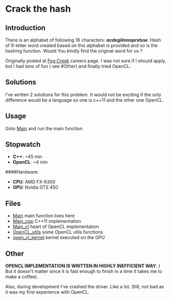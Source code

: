 Crack the hash
==============


## Introduction

There is an alphabet of following 16 characters: **_acdegilmnoprstuw_**. Hash of 9-letter word created based on this alphabet is provided and so is the hashing function. Would You kindly find the original word for us ?


Originally posted at [Fog Creek] careers page. I was not sure if I should apply, but I had tons of fun ( see #Other) and finally tried OpenCL.


## Solutions

I've written 2 solutions for this problem. It would not be exciting if the only difference would be a language so one is c++11 and the other one OpenCL.


## Usage

Goto [Main] and run the main function.


## Stopwatch

* **C++**: ~45 min
* **OpenCL**: ~4 min

####Hardware:
* **CPU**: AMD FX-6300
* **GPU**: Nvidia GTS 450


## Files

* [Main] main function lives here
* [Main_cpp] C++11 implementation
* [Main_cl] heart of OpenCL implementation
* [OpenCL_utils] some OpenCL utils functions
* [open_cl_kernel] kernel executed on the GPU


## Other

**OPENCL IMPLEMENTATION IS WRITTEN IN HIGHLY INEFFICIENT WAY.** ( But it doesn't matter since it is fast enough to finish in a time it takes me to make a coffee).

Also, during development I've crashed the driver. Like a lot. Still, not bad as it was my first experience with OpenCL.


[Fog Creek]: http://www.fogcreek.com/
[Main]: Main.cpp
[Main_cpp]: Main_cpp.cpp
[Main_cl]: Main_cl.cpp
[OpenCL_utils]: OpenCL_utils.h
[open_cl_kernel]: open_cl_kernel.cl
